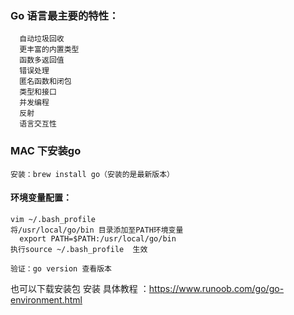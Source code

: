 ### Go 语言最主要的特性： 
```
  自动垃圾回收
  更丰富的内置类型
  函数多返回值
  错误处理
  匿名函数和闭包
  类型和接口
  并发编程
  反射
  语言交互性
```

### MAC 下安装go  
```
安装：brew install go（安装的是最新版本）
```
#### 环境变量配置：
```
vim ~/.bash_profile
将/usr/local/go/bin 目录添加至PATH环境变量
  export PATH=$PATH:/usr/local/go/bin
执行source ~/.bash_profile  生效

验证：go version 查看版本
```

也可以下载安装包 安装 
具体教程 ：https://www.runoob.com/go/go-environment.html
